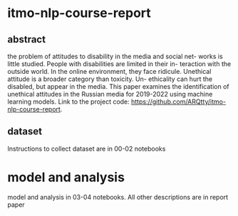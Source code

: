 # itmo-nlp-course-report

## abstract
the problem of attitudes to disability in the media and social net-
works is little studied. People with disabilities are limited in their in-
teraction with the outside world. In the online environment, they face
ridicule. Unethical attitude is a broader category than toxicity. Un-
ethicality can hurt the disabled, but appear in the media. This paper
examines the identification of unethical attitudes in the Russian media
for 2019-2022 using machine learning models. Link to the project code:
https://github.com/ARQtty/itmo-nlp-course-report.

## dataset

Instructions to collect dataset are in 00-02 notebooks

# model and analysis

model and analysis in 03-04 notebooks. All other descriptions are in report paper
